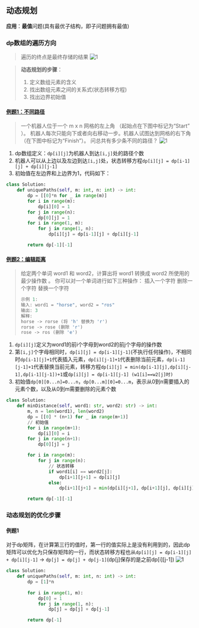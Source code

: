 ## 动态规划
**应用**：**最值**问题(具有最优子结构，即子问题拥有最值)

### dp数组的遍历方向
> 遍历的终点是最终存储的结果
![1](https://gblobscdn.gitbook.com/assets%2F-LrtQOWSnDdXhp3kYN4k%2F-M3U3aNXgGJVkKZ-TldN%2F-Lz1QbuLPFckafCeuiZ7%2F1.jpg?generation=1585364271429256&alt=media)

> **动态规划的步骤**：
> 1. 定义数组元素的含义
> 2. 找出数组元素之间的关系式(状态转移方程)
> 3. 找出边界初始值


#### [例题1：不同路径](https://leetcode-cn.com/problems/unique-paths/)
> 一个机器人位于一个 m x n 网格的左上角 （起始点在下图中标记为“Start” ）。
> 机器人每次只能向下或者向右移动一步。机器人试图达到网格的右下角（在下图中标记为“Finish”）。
> 问总共有多少条不同的路径？
> ![1](https://assets.leetcode-cn.com/aliyun-lc-upload/uploads/2018/10/22/robot_maze.png)

1. dp数组定义：`dp[i][j]`为机器人到达`[i,j]`处的路径个数
2. 机器人可以从上边以及左边到达`[i,j]`处，状态转移方程`dp[i][j] = dp[i-1][j] + dp[i][j-1]`
3. 初始值在左边界和上边界为1，代码如下：
```py
class Solution:
    def uniquePaths(self, m: int, n: int) -> int:
        dp = [[0]*n for _ in range(m)]
        for i in range(m):
            dp[i][0] = 1
        for j in range(n):
            dp[0][j] = 1
        for i in range(1, m):
            for j in range(1, n):
                dp[i][j] = dp[i-1][j] + dp[i][j-1]

        return dp[-1][-1]
```


#### [例题2：编辑距离](https://leetcode-cn.com/problems/edit-distance/)
> 给定两个单词 word1 和 word2，计算出将 word1 转换成 word2 所使用的最少操作数 。
> 你可以对一个单词进行如下三种操作：
> 插入一个字符
> 删除一个字符
> 替换一个字符
> ```c
> 示例 1:
> 输入: word1 = "horse", word2 = "ros"
> 输出: 3
> 解释: 
> horse -> rorse (将 'h' 替换为 'r')
> rorse -> rose (删除 'r')
> rose -> ros (删除 'e')
> ```
1. `dp[i][j]`定义为word1的前i个字母到word2的前j个字母的操作数
2. 第`[i,j]`个字母相同时，`dp[i][j] = dp[i-1][j-1]`\(不执行任何操作)，不相同时`dp[i-1][j]+1`代表插入元素，`dp[i][j-1]+1`代表删除当前元素，`dp[i-1][j-1]+1`代表替换当前元素，转移方程`dp[i][j] = min(dp[i-1][j],dp[i][j-1],dp[i-1][j-1])+1`或`dp[i][j] = dp[i-1][j-1] (w1[i]==w2[j]时)`
3. 初始值`dp[0][0...n]=0...n`，`dp[0...m][0]=0...m`，表示从0到n需要插入的元素个数，以及从0到m需要删除的元素个数

```py
class Solution:
    def minDistance(self, word1: str, word2: str) -> int:
        m, n = len(word1), len(word2)
        dp = [[0] * (n+1) for _ in range(m+1)]
        // 初始值
        for i in range(m+1):
            dp[i][0] = i
        for j in range(n+1):
            dp[0][j] = j

        for i in range(m):
            for j in range(n):
                // 状态转移
                if word1[i] == word2[j]:
                    dp[i+1][j+1] = dp[i][j]
                else:
                    dp[i+1][j+1] = min(dp[i][j+1], dp[i+1][j], dp[i][j]) + 1

        return dp[-1][-1]
```

### 动态规划的优化步骤

#### 例题1
对于dp矩阵，在计算第三行的值时，第一行的值实际上是没有利用到的，因此dp矩阵可以优化为只保存矩阵的一行，而状态转移方程也从`dp[i][j] = dp[i-1][j] + dp[i][j-1]` → `dp[j] = dp[j] + dp[j-1]`\(dp[j]保存的是之前dp[i][j-1])
![1](https://camo.githubusercontent.com/bb04a1f4835fc8735ce1c1f701508eeffe49d8cb/68747470733a2f2f696d672d626c6f672e6373646e696d672e636e2f32303139313131333039333335373637302e706e673f782d6f73732d70726f636573733d696d6167652f77617465726d61726b2c747970655f5a6d46755a33706f5a57356e6147567064476b2c736861646f775f31302c746578745f6148523063484d364c7939696247396e4c6d4e7a5a473475626d56304c323077587a4d334f5441334e7a6b332c73697a655f31362c636f6c6f725f4646464646462c745f3730)

```py
class Solution:
    def uniquePaths(self, m: int, n: int) -> int:
        dp = [1]*n
        
        for i in range(1, m):
            dp[0] = 1
            for j in range(1, n):
                dp[j] = dp[j] + dp[j-1]

        return dp[-1]
```